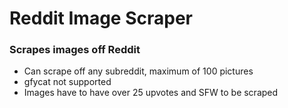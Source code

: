 # Reddit Image Scraper 

### Scrapes images off Reddit
* Can scrape off any subreddit, maximum of 100 pictures
* gfycat not supported
* Images have to have over 25 upvotes and SFW to be scraped